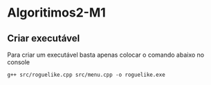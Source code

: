 # Algoritimos2-M1

## Criar executável

Para criar um executável basta apenas colocar o comando abaixo no console

```
g++ src/roguelike.cpp src/menu.cpp -o roguelike.exe
```

